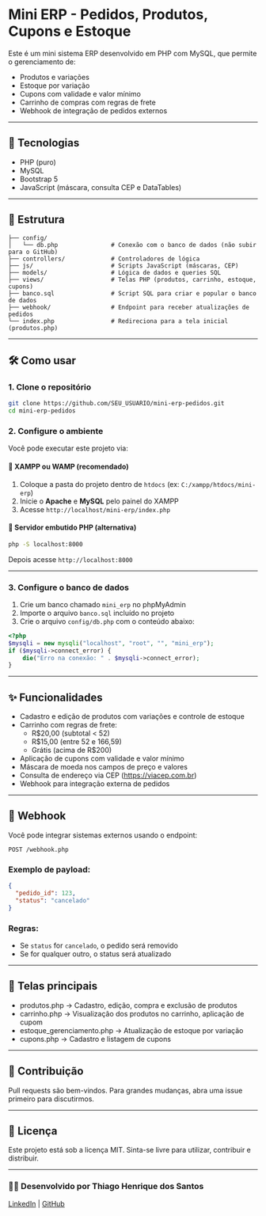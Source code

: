 # Mini ERP - Pedidos, Produtos, Cupons e Estoque

Este é um mini sistema ERP desenvolvido em PHP com MySQL, que permite o gerenciamento de:

- Produtos e variações
- Estoque por variação
- Cupons com validade e valor mínimo
- Carrinho de compras com regras de frete
- Webhook de integração de pedidos externos

---

## 🚀 Tecnologias

- PHP (puro)
- MySQL
- Bootstrap 5
- JavaScript (máscara, consulta CEP e DataTables)

---

## 📂 Estrutura

```
├── config/
│   └── db.php               # Conexão com o banco de dados (não subir para o GitHub)
├── controllers/             # Controladores de lógica
├── js/                      # Scripts JavaScript (máscaras, CEP)
├── models/                  # Lógica de dados e queries SQL
├── views/                   # Telas PHP (produtos, carrinho, estoque, cupons)
├── banco.sql                # Script SQL para criar e popular o banco de dados
├── webhook/                 # Endpoint para receber atualizações de pedidos
└── index.php                # Redireciona para a tela inicial (produtos.php)
```

---

## 🛠️ Como usar

### 1. Clone o repositório

```bash
git clone https://github.com/SEU_USUARIO/mini-erp-pedidos.git
cd mini-erp-pedidos
```

### 2. Configure o ambiente

Você pode executar este projeto via:

#### 🔸 XAMPP ou WAMP (recomendado)

1. Coloque a pasta do projeto dentro de `htdocs` (ex: `C:/xampp/htdocs/mini-erp`)
2. Inicie o **Apache** e **MySQL** pelo painel do XAMPP
3. Acesse `http://localhost/mini-erp/index.php`

#### 🔸 Servidor embutido PHP (alternativa)

```bash
php -S localhost:8000
```
Depois acesse `http://localhost:8000`

---

### 3. Configure o banco de dados

1. Crie um banco chamado `mini_erp` no phpMyAdmin
2. Importe o arquivo `banco.sql` incluído no projeto
3. Crie o arquivo `config/db.php` com o conteúdo abaixo:

```php
<?php
$mysqli = new mysqli("localhost", "root", "", "mini_erp");
if ($mysqli->connect_error) {
    die("Erro na conexão: " . $mysqli->connect_error);
}
```

---

## ✨ Funcionalidades

- Cadastro e edição de produtos com variações e controle de estoque
- Carrinho com regras de frete:
  - R$20,00 (subtotal < 52)
  - R$15,00 (entre 52 e 166,59)
  - Grátis (acima de R$200)
- Aplicação de cupons com validade e valor mínimo
- Máscara de moeda nos campos de preço e valores
- Consulta de endereço via CEP (https://viacep.com.br)
- Webhook para integração externa de pedidos

---

## 🔁 Webhook

Você pode integrar sistemas externos usando o endpoint:

```
POST /webhook.php
```

### Exemplo de payload:

```json
{
  "pedido_id": 123,
  "status": "cancelado"
}
```

### Regras:
- Se `status` for `cancelado`, o pedido será removido
- Se for qualquer outro, o status será atualizado

---

## 📸 Telas principais

- produtos.php → Cadastro, edição, compra e exclusão de produtos
- carrinho.php → Visualização dos produtos no carrinho, aplicação de cupom
- estoque_gerenciamento.php → Atualização de estoque por variação
- cupons.php → Cadastro e listagem de cupons

---

## 🤝 Contribuição

Pull requests são bem-vindos. Para grandes mudanças, abra uma issue primeiro para discutirmos.

---

## 📄 Licença

Este projeto está sob a licença MIT. Sinta-se livre para utilizar, contribuir e distribuir.

---

### 👨‍💻 Desenvolvido por Thiago Henrique dos Santos
[LinkedIn](www.linkedin.com/in/thiago-henrique-dos-santos-b13b36209) | [GitHub](https://github.com/thig7179)
